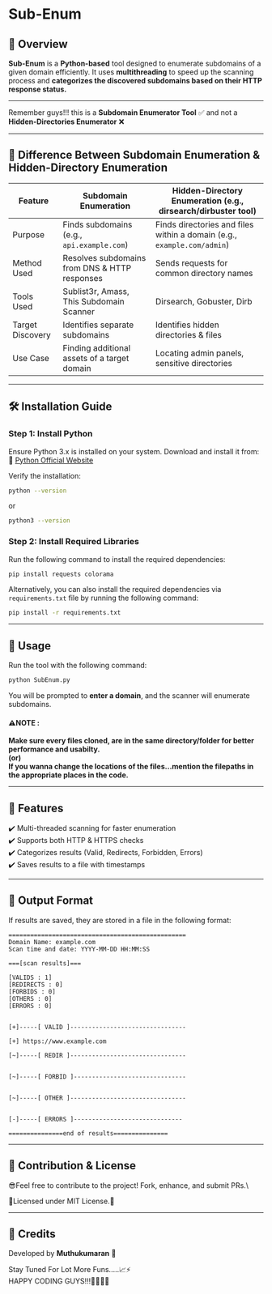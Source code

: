 # Sub-Enum 

## 📌 Overview

**Sub-Enum** is a **Python-based** tool designed to enumerate subdomains of a given domain efficiently. It uses **multithreading** to speed up the scanning process and **categorizes the discovered subdomains based on their HTTP response status.**

---

 Remember guys!!! this is a **Subdomain Enumerator Tool** ✅ and not a **Hidden-Directories Enumerator** ❌

---

## 🎯 Difference Between Subdomain Enumeration & Hidden-Directory Enumeration

| Feature          | Subdomain Enumeration                         | Hidden-Directory Enumeration (e.g., dirsearch/dirbuster tool)                                      |
| ---------------- | --------------------------------------------- | ----------------------------------------------------------------------- |
| Purpose          | Finds subdomains (e.g., `api.example.com`)    | Finds directories and files within a domain (e.g., `example.com/admin`) |
| Method Used      | Resolves subdomains from DNS & HTTP responses | Sends requests for common directory names                               |
| Tools Used       | Sublist3r, Amass, This Subdomain Scanner      | Dirsearch, Gobuster, Dirb                                               |
| Target Discovery | Identifies separate subdomains                | Identifies hidden directories & files                                   |
| Use Case         | Finding additional assets of a target domain  | Locating admin panels, sensitive directories                            |

---

## 🛠️ Installation Guide

### **Step 1: Install Python**

Ensure Python 3.x is installed on your system. Download and install it from: 🔗 [Python Official Website](https://www.python.org/downloads/)

Verify the installation:

```sh
python --version
```

or

```sh
python3 --version
```

### **Step 2: Install Required Libraries**

Run the following command to install the required dependencies:

```sh
pip install requests colorama
```

Alternatively, you can also install the required dependencies via `requirements.txt` file by running the following command:

```sh
pip install -r requirements.txt
```

---

## 🚀 Usage

Run the tool with the following command:

```sh
python SubEnum.py
```

You will be prompted to **enter a domain**, and the scanner will enumerate subdomains.

#### ⚠️NOTE : 
**Make sure every files cloned, are in the same directory/folder for better performance and usabilty.\
(or)\
If you wanna change the locations of the files...mention the filepaths in the appropriate places in the code.** 

---

## 📝 Features

✔️ Multi-threaded scanning for faster enumeration\
✔️ Supports both HTTP & HTTPS checks\
✔️ Categorizes results (Valid, Redirects, Forbidden, Errors)\
✔️ Saves results to a file with timestamps

---

## 📝 Output Format

If results are saved, they are stored in a file in the following format:

```plaintext
=================================================
Domain Name: example.com
Scan time and date: YYYY-MM-DD HH:MM:SS

===[scan results]===

[VALIDS : 1]
[REDIRECTS : 0]
[FORBIDS : 0]
[OTHERS : 0]
[ERRORS : 0]


[+]-----[ VALID ]--------------------------------

[+] https://www.example.com

[~]-----[ REDIR ]--------------------------------


[~]-----[ FORBID ]-------------------------------


[~]-----[ OTHER ]--------------------------------


[-]-----[ ERRORS ]------------------------------

===============end of results===============
```

---

## 📌 Contribution & License

😎Feel free to contribute to the project! Fork, enhance, and submit PRs.\

📄Licensed under MIT License.📄

---

## 🤝 Credits

Developed by **Muthukumaran** 🚀

Stay Tuned For Lot More Funs.....📈⚡\
HAPPY CODING GUYS!!!👋🏻👋🏻
